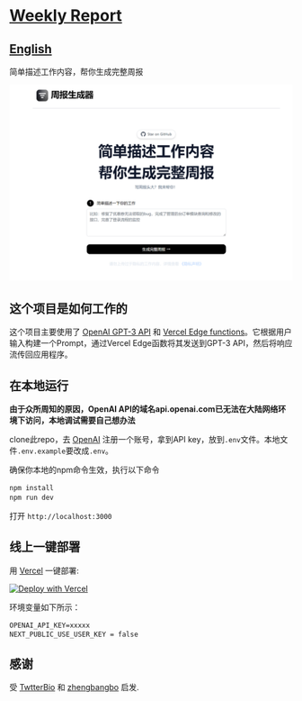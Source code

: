 # [Weekly Report](https://weeklyreport.avemaria.fun/)

## [English](README_EN.md)

简单描述工作内容，帮你生成完整周报

[![Weekly Report](./public/screenshot.jpg)](https://weeklyreport.avemaria.fun/zh)

## 这个项目是如何工作的
这个项目主要使用了 [OpenAI GPT-3 API](https://openai.com/api/) 和 [Vercel Edge functions](https://vercel.com/features/edge-functions)。它根据用户输入构建一个Prompt，通过Vercel Edge函数将其发送到GPT-3 API，然后将响应流传回应用程序。

## 在本地运行

**由于众所周知的原因，OpenAI API的域名api.openai.com已无法在大陆网络环境下访问，本地调试需要自己想办法**

clone此repo，去 [OpenAI](https://beta.openai.com/account/api-keys) 注册一个账号，拿到API key，放到`.env`文件。本地文件`.env.example`要改成`.env`。


确保你本地的npm命令生效，执行以下命令
```bash
npm install
npm run dev
```
打开 `http://localhost:3000`


## 线上一键部署

用 [Vercel](https://vercel.com?utm_source=github&utm_medium=readme&utm_campaign=vercel-examples) 一键部署:

[![Deploy with Vercel](https://vercel.com/button)](https://vercel.com/new/clone?repository-url=https://github.com/guaguaguaxia/weekly_report&env=OPENAI_API_KEY,NEXT_PUBLIC_USE_USER_KEY&project-name=weekly_report&repo-name=weekly_report)

环境变量如下所示：
```
OPENAI_API_KEY=xxxxx
NEXT_PUBLIC_USE_USER_KEY = false  
```

<!-- https://www.seotraininglondon.org/gpt3-business-email-generator/ -->

## 感谢

受 [TwtterBio](https://github.com/Nutlope/twitterbio) 和 [zhengbangbo](https://github.com/zhengbangbo/chat-simplifier) 启发.


